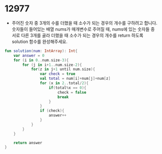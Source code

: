 # 12977

- 주어진 숫자 중 3개의 수를 더했을 때 소수가 되는 경우의 개수를 구하려고 합니다. 숫자들이 들어있는 배열 nums가 매개변수로 주어질 때, nums에 있는 숫자들 중 서로 다른 3개를 골라 더했을 때 소수가 되는 경우의 개수를 return 하도록 solution 함수를 완성해주세요.

```kotlin
fun solution(num: IntArray): Int{
    var answer = 0
    for (i in 0..num.size-3){
        for (j in i+1..num.size-2){
            for(z in j+1 until num.size){
                var check = true
                val total = num[i]+num[j]+num[z]
                for (x in 2..total/2){
                    if(total%x == 0){
                        check = false
                        break
                    }
                }
                if (check){
                    answer++
                }
            }
        }
    }

    return answer
}
```

